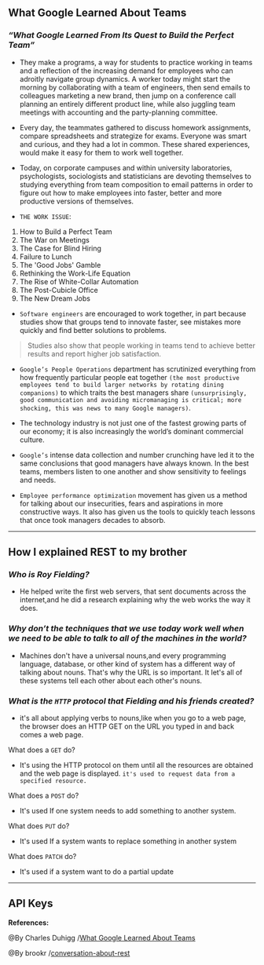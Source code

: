 ## **What Google Learned About Teams**


### ***“What Google Learned From Its Quest to Build the Perfect Team”***
- They make a programs, a way for students to practice working in teams and a reflection of the increasing demand for employees who can adroitly navigate group dynamics. A worker today might start the morning by collaborating with a team of engineers, then send emails to colleagues marketing a new brand, then jump on a conference call planning an entirely different product line, while also juggling team meetings with accounting and the party-planning committee. 
- Every day, the  teammates gathered to discuss homework assignments, compare spreadsheets and strategize for exams. Everyone was smart and curious, and they had a lot in common. These shared experiences, would make it easy for them to work well together. 

- Today, on corporate campuses and within university laboratories, psychologists, sociologists and statisticians are devoting themselves to studying everything from team composition to email patterns in order to figure out how to make employees into faster, better and more productive versions of themselves.

- `THE WORK ISSUE`: 
1. How to Build a Perfect Team
2. The War on Meetings
3. The Case for Blind Hiring
4. Failure to Lunch
5. The 'Good Jobs' Gamble
6. Rethinking the Work-Life Equation
7. The Rise of White-Collar Automation
8. The Post-Cubicle Office
9. The New Dream Jobs

- `Software engineers` are encouraged to work together, in part because studies show that groups tend to innovate faster, see mistakes more quickly and find better solutions to problems. 

>Studies also show that people working in teams tend to achieve better results and report higher job satisfaction. 

-  `Google’s People Operations` department has scrutinized everything from how frequently particular people eat together `(the most productive employees tend to build larger networks by rotating dining companions)` to which traits the best managers share `(unsurprisingly, good communication and avoiding micromanaging is critical; more shocking, this was news to many Google managers)`.

- The technology industry is not just one of the fastest growing parts of our economy; it is also increasingly the world’s dominant commercial culture. 

- `Google’s` intense data collection and number crunching have led it to the same conclusions that good managers have always known. In the best teams, members listen to one another and show sensitivity to feelings and needs.

- `Employee performance optimization` movement has given us a method for talking about our insecurities, fears and aspirations in more constructive ways. It also has given us the tools to quickly teach lessons that once took managers decades to absorb. 

------------------------------------------------

## **How I explained REST to my brother**

### ***Who is Roy Fielding?***

- He helped write the first web servers, that sent documents across the internet,and he did a research explaining why the web works the way it does. 

### ***Why don’t the techniques that we use today work well when we need to be able to talk to all of the machines in the world?***

- Machines don't have a universal nouns,and every programming language, database, or other kind of system has a different way of talking about nouns. That's why the URL is so important. It let's all of these systems tell each other about each other's nouns.

### ***What is the `HTTP` protocol that Fielding and his friends created?***

- it's all about applying verbs to nouns,like  when you go to a web page, the browser does an HTTP GET on the URL you typed in and back comes a web page.

What does a `GET` do?

- It's using the HTTP protocol on them until all the resources are obtained and the web page is displayed. `it's used to request data from a specified resource.`

What does a `POST` do?

- It's used If one system needs to add something to another system.

What does `PUT` do?

- It's used If a system wants to replace something in another system

What does `PATCH` do?

- It's used if a system want to do a partial update


----------------------------------

## **API Keys**






**References:**

@By Charles Duhigg /[What Google Learned About Teams](https://www.nytimes.com/2016/02/28/magazine/what-google-learned-from-its-quest-to-build-the-perfect-team.html)

@By brookr /[conversation-about-rest](https://gist.github.com/brookr/5977550)

